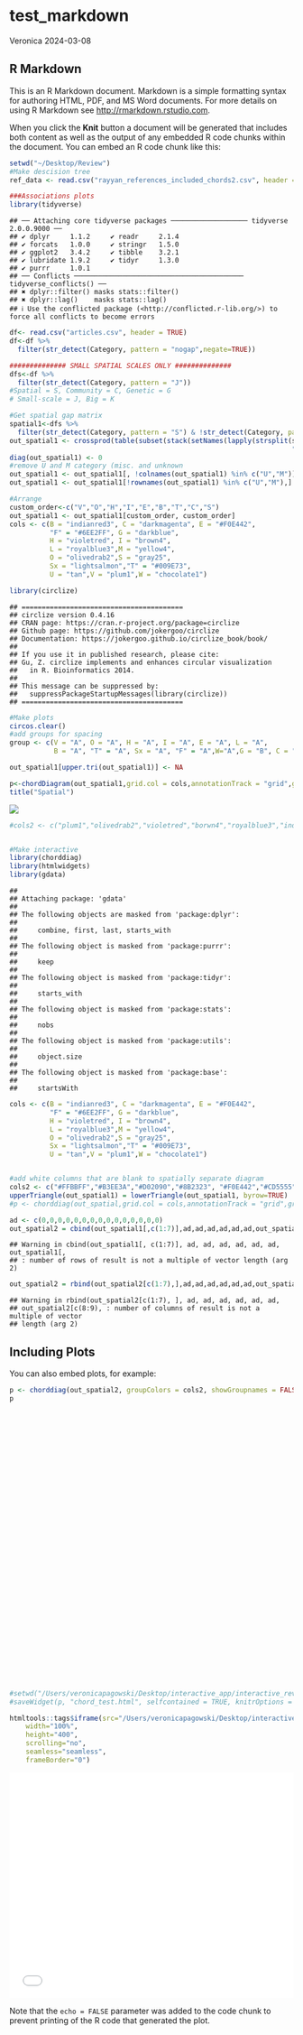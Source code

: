 test_markdown
================
Veronica
2024-03-08

## R Markdown

This is an R Markdown document. Markdown is a simple formatting syntax
for authoring HTML, PDF, and MS Word documents. For more details on
using R Markdown see <http://rmarkdown.rstudio.com>.

When you click the **Knit** button a document will be generated that
includes both content as well as the output of any embedded R code
chunks within the document. You can embed an R code chunk like this:

``` r
setwd("~/Desktop/Review")
#Make descision tree
ref_data <- read.csv("rayyan_references_included_chords2.csv", header = TRUE)

###Associations plots
library(tidyverse)
```

    ## ── Attaching core tidyverse packages ─────────────────── tidyverse 2.0.0.9000 ──
    ## ✔ dplyr     1.1.2     ✔ readr     2.1.4
    ## ✔ forcats   1.0.0     ✔ stringr   1.5.0
    ## ✔ ggplot2   3.4.2     ✔ tibble    3.2.1
    ## ✔ lubridate 1.9.2     ✔ tidyr     1.3.0
    ## ✔ purrr     1.0.1     
    ## ── Conflicts ────────────────────────────────────────── tidyverse_conflicts() ──
    ## ✖ dplyr::filter() masks stats::filter()
    ## ✖ dplyr::lag()    masks stats::lag()
    ## ℹ Use the conflicted package (<http://conflicted.r-lib.org/>) to force all conflicts to become errors

``` r
df<- read.csv("articles.csv", header = TRUE)
df<-df %>% 
  filter(str_detect(Category, pattern = "nogap",negate=TRUE))

############## SMALL SPATIAL SCALES ONLY ##############
dfs<-df %>% 
  filter(str_detect(Category, pattern = "J"))
#Spatial = S, Community = C, Genetic = G
# Small-scale = J, Big = K

#Get spatial gap matrix
spatial1<-dfs %>% 
  filter(str_detect(Category, pattern = "S") & !str_detect(Category, pattern = "G"))
out_spatial1 <- crossprod(table(subset(stack(setNames(lapply(strsplit(spatial1$Category, 
                                                                      "[][]|,\\s*"), trimws), spatial1$Id))[2:1], nzchar(values))))
diag(out_spatial1) <- 0
#remove U and M category (misc. and unknown
out_spatial1 <- out_spatial1[, !colnames(out_spatial1) %in% c("U","M")] 
out_spatial1 <- out_spatial1[!rownames(out_spatial1) %in% c("U","M"),]

#Arrange 
custom_order<-c("V","O","H","I","E","B","T","C","S")
out_spatial1 <- out_spatial1[custom_order, custom_order]
cols <- c(B = "indianred3", C = "darkmagenta", E = "#F0E442",
          "F" = "#6EE2FF", G = "darkblue",
          H = "violetred", I = "brown4",
          L = "royalblue3",M = "yellow4",
          O = "olivedrab2",S = "gray25",
          Sx = "lightsalmon","T" = "#009E73",
          U = "tan",V = "plum1",W = "chocolate1")

library(circlize)
```

    ## ========================================
    ## circlize version 0.4.16
    ## CRAN page: https://cran.r-project.org/package=circlize
    ## Github page: https://github.com/jokergoo/circlize
    ## Documentation: https://jokergoo.github.io/circlize_book/book/
    ## 
    ## If you use it in published research, please cite:
    ## Gu, Z. circlize implements and enhances circular visualization
    ##   in R. Bioinformatics 2014.
    ## 
    ## This message can be suppressed by:
    ##   suppressPackageStartupMessages(library(circlize))
    ## ========================================

``` r
#Make plots
circos.clear()
#add groups for spacing
group <- c(V = "A", O = "A", H = "A", I = "A", E = "A", L = "A",
           B = "A", "T" = "A", Sx = "A", "F" = "A",W="A",G = "B", C = "B",S = "B")

out_spatial1[upper.tri(out_spatial1)] <- NA

p<-chordDiagram(out_spatial1,grid.col = cols,annotationTrack = "grid",group=group, big.gap = 10) 
title("Spatial")
```

![](test_markdown_files/figure-gfm/unnamed-chunk-1-1.png)<!-- -->

``` r
#cols2 <- c("plum1","olivedrab2","violetred","borwn4","royalblue3","indianred3","#009E73","lightsalmon","#6EE2FF","chocolate1","gray25","darkblue","darkmagenta","green")


#Make interactive
library(chorddiag)
library(htmlwidgets)
library(gdata)
```

    ## 
    ## Attaching package: 'gdata'
    ## 
    ## The following objects are masked from 'package:dplyr':
    ## 
    ##     combine, first, last, starts_with
    ## 
    ## The following object is masked from 'package:purrr':
    ## 
    ##     keep
    ## 
    ## The following object is masked from 'package:tidyr':
    ## 
    ##     starts_with
    ## 
    ## The following object is masked from 'package:stats':
    ## 
    ##     nobs
    ## 
    ## The following object is masked from 'package:utils':
    ## 
    ##     object.size
    ## 
    ## The following object is masked from 'package:base':
    ## 
    ##     startsWith

``` r
cols <- c(B = "indianred3", C = "darkmagenta", E = "#F0E442",
          "F" = "#6EE2FF", G = "darkblue",
          H = "violetred", I = "brown4",
          L = "royalblue3",M = "yellow4",
          O = "olivedrab2",S = "gray25",
          Sx = "lightsalmon","T" = "#009E73",
          U = "tan",V = "plum1",W = "chocolate1")


#add white columns that are blank to spatially separate diagram
cols2 <- c("#FFBBFF","#B3EE3A","#D02090","#8B2323", "#F0E442","#CD5555", "#009E73","white","white","white","white","white","white","#8B008B","#404040","white","white","white","white","white","white")
upperTriangle(out_spatial1) = lowerTriangle(out_spatial1, byrow=TRUE)
#p <- chorddiag(out_spatial,grid.col = cols,annotationTrack = "grid",group=group, big.gap = 10)

ad <- c(0,0,0,0,0,0,0,0,0,0,0,0,0,0,0)
out_spatial2 = cbind(out_spatial1[,c(1:7)],ad,ad,ad,ad,ad,ad,out_spatial1[,c(8:9)],ad,ad,ad,ad,ad,ad)
```

    ## Warning in cbind(out_spatial1[, c(1:7)], ad, ad, ad, ad, ad, ad, out_spatial1[,
    ## : number of rows of result is not a multiple of vector length (arg 2)

``` r
out_spatial2 = rbind(out_spatial2[c(1:7),],ad,ad,ad,ad,ad,ad,out_spatial2[c(8:9),],ad,ad,ad,ad,ad,ad)
```

    ## Warning in rbind(out_spatial2[c(1:7), ], ad, ad, ad, ad, ad, ad,
    ## out_spatial2[c(8:9), : number of columns of result is not a multiple of vector
    ## length (arg 2)

## Including Plots

You can also embed plots, for example:

``` r
p <- chorddiag(out_spatial2, groupColors = cols2, showGroupnames = FALSE,groupPadding = 2,showTooltips = FALSE,tickInterval=10,ticklabelFontsize=0)
p
```

<div class="chorddiag html-widget html-fill-item-overflow-hidden html-fill-item" id="htmlwidget-f8598f12276ef7c3b7f0" style="width:672px;height:480px;"></div>
<script type="application/json" data-for="htmlwidget-f8598f12276ef7c3b7f0">{"x":{"matrix":[[0,5,1,0,1,1,0,0,0,0,0,0,0,1,14,0,0,0,0,0,0],[5,0,6,1,0,4,3,0,0,0,0,0,0,7,28,0,0,0,0,0,0],[1,6,0,2,1,3,3,0,0,0,0,0,0,4,26,0,0,0,0,0,0],[0,1,2,0,1,1,0,0,0,0,0,0,0,1,8,0,0,0,0,0,0],[1,0,1,1,0,0,0,0,0,0,0,0,0,0,8,0,0,0,0,0,0],[1,4,3,1,0,0,0,0,0,0,0,0,0,4,10,0,0,0,0,0,0],[0,3,3,0,0,0,0,0,0,0,0,0,0,0,10,0,0,0,0,0,0],[0,0,0,0,0,0,0,0,0,0,0,0,0,0,0,0,0,0,0,0,0],[0,0,0,0,0,0,0,0,0,0,0,0,0,0,0,0,0,0,0,0,0],[0,0,0,0,0,0,0,0,0,0,0,0,0,0,0,0,0,0,0,0,0],[0,0,0,0,0,0,0,0,0,0,0,0,0,0,0,0,0,0,0,0,0],[0,0,0,0,0,0,0,0,0,0,0,0,0,0,0,0,0,0,0,0,0],[0,0,0,0,0,0,0,0,0,0,0,0,0,0,0,0,0,0,0,0,0],[1,7,4,1,0,4,0,0,0,0,0,0,0,0,12,0,0,0,0,0,0],[14,28,26,8,8,10,10,0,0,0,0,0,0,12,0,0,0,0,0,0,0],[0,0,0,0,0,0,0,0,0,0,0,0,0,0,0,0,0,0,0,0,0],[0,0,0,0,0,0,0,0,0,0,0,0,0,0,0,0,0,0,0,0,0],[0,0,0,0,0,0,0,0,0,0,0,0,0,0,0,0,0,0,0,0,0],[0,0,0,0,0,0,0,0,0,0,0,0,0,0,0,0,0,0,0,0,0],[0,0,0,0,0,0,0,0,0,0,0,0,0,0,0,0,0,0,0,0,0],[0,0,0,0,0,0,0,0,0,0,0,0,0,0,0,0,0,0,0,0,0]],"options":{"type":"directional","width":null,"height":null,"margin":100,"showGroupnames":false,"groupNames":["V","O","H","I","E","B","T","ad","ad","ad","ad","ad","ad","C","S","ad","ad","ad","ad","ad","ad"],"groupColors":["#FFBBFF","#B3EE3A","#D02090","#8B2323","#F0E442","#CD5555","#009E73","white","white","white","white","white","white","#8B008B","#404040","white","white","white","white","white","white"],"groupThickness":0.1,"groupPadding":0.0349065850398866,"groupnamePadding":[30,30,30,30,30,30,30,30,30,30,30,30,30,30,30,30,30,30,30,30,30],"groupnameFontsize":18,"groupedgeColor":null,"chordedgeColor":"#808080","categoryNames":null,"categorynamePadding":100,"categorynameFontsize":28,"showTicks":true,"tickInterval":10,"ticklabelFontsize":0,"fadeLevel":0.1,"showTooltips":false,"showZeroTooltips":true,"tooltipNames":["V","O","H","I","E","B","T","ad","ad","ad","ad","ad","ad","C","S","ad","ad","ad","ad","ad","ad"],"tooltipFontsize":12,"tooltipUnit":"","tooltipGroupConnector":" &#x25B6; ","precision":"null","clickAction":null,"clickGroupAction":null}},"evals":[],"jsHooks":[]}</script>

``` r
#setwd("/Users/veronicapagowski/Desktop/interactive_app/interactive_review")
#saveWidget(p, "chord_test.html", selfcontained = TRUE, knitrOptions = list())

htmltools::tags$iframe(src="/Users/veronicapagowski/Desktop/interactive_app/interactive_review/chord_test.html",
    width="100%", 
    height="400",
    scrolling="no", 
    seamless="seamless", 
    frameBorder="0")
```

<iframe src="/Users/veronicapagowski/Desktop/interactive_app/interactive_review/chord_test.html" width="100%" height="400" scrolling="no" seamless="seamless" frameBorder="0"></iframe>

Note that the `echo = FALSE` parameter was added to the code chunk to
prevent printing of the R code that generated the plot.
